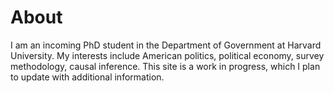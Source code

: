 # About

I am an incoming PhD student in the Department of Government at Harvard University. My interests include American politics, political economy, survey methodology, causal inference. This site is a work in progress, which I plan to update with additional information.
